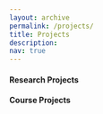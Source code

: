```yaml
---
layout: archive
permalink: /projects/
title: Projects
description:
nav: true
---
```



#### **Research Projects**

<p style="margin-bottom:0.5cm; margin-left: 0.5cm"> </p>



#### **Course Projects**

